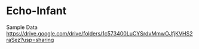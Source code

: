 # Echo-Infant

Sample Data
https://drive.google.com/drive/folders/1c573400LuCYSrdvMmwOJfjKVHS2raSez?usp=sharing
